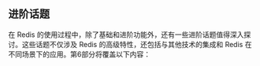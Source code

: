 ## 进阶话题

在 Redis 的使用过程中，除了基础和进阶功能外，还有一些进阶话题值得深入探讨。这些话题不仅涉及 Redis 的高级特性，还包括与其他技术的集成和 Redis 在不同场景下的应用。第6部分将覆盖以下内容：

